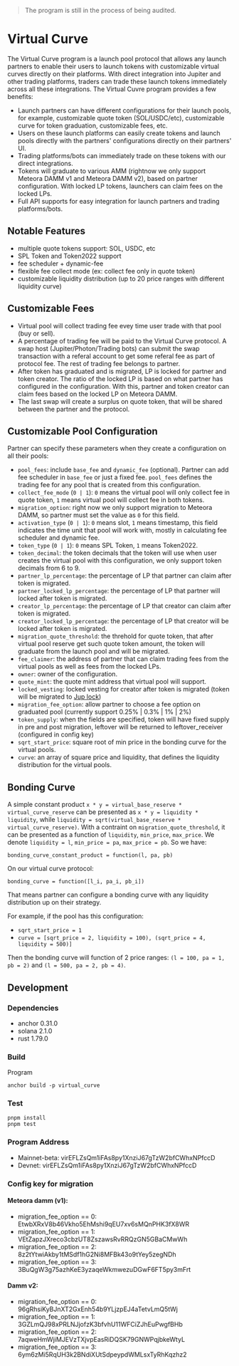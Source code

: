 > The program is still in the process of being audited.

# Virtual Curve

The Virtual Curve program is a launch pool protocol that allows any launch partners to enable their users to launch tokens with customizable virtual curves directly on their platforms. With direct integration into Jupiter and other trading platforms, traders can trade these launch tokens immediately across all these integrations. The Virtual Cuvre program provides a few benefits:

- Launch partners can have different configurations for their launch pools, for example, customizable quote token (SOL/USDC/etc), customizable curve for token graduation, customizable fees, etc.
- Users on these launch platforms can easily create tokens and launch pools directly with the partners' configurations directly on their partners' UI.
- Trading platforms/bots can immediately trade on these tokens with our direct integrations.
- Tokens will graduate to various AMM (rightnow we only support Meteora DAMM v1 and Meteora DAMM v2), based on partner configuration. With locked LP tokens, launchers can claim fees on the locked LPs.
- Full API supports for easy integration for launch partners and trading platforms/bots.

## Notable Features

- multiple quote tokens support: SOL, USDC, etc
- SPL Token and Token2022 support
- fee scheduler + dynamic-fee
- flexible fee collect mode (ex: collect fee only in quote token)
- customizable liquidity distribution (up to 20 price ranges with different liquidity curve)

## Customizable Fees

- Virtual pool will collect trading fee evey time user trade with that pool (buy or sell).
- A percentage of trading fee will be paid to the Virtual Curve protocol. A swap host (Jupiter/Photon/Trading bots) can submit the swap transaction with a referal account to get some referal fee as part of protocol fee. The rest of trading fee belongs to partner.
- After token has graduated and is migrated, LP is locked for partner and token creator. The ratio of the locked LP is based on what partner has configured in the configuration. With this, partner and token creator can claim fees based on the locked LP on Meteora DAMM.
- The last swap will create a surplus on quote token, that will be shared between the partner and the protocol.

## Customizable Pool Configuration

Partner can specify these parameters when they create a configuration on all their pools:

- `pool_fees`: include `base_fee` and `dynamic_fee` (optional). Partner can add fee scheduler in `base_fee` or just a fixed fee. `pool_fees` defines the trading fee for any pool that is created from this configuration.
- `collect_fee_mode` (`0 | 1`): `0` means the virtual pool will only collect fee in quote token, `1` means virtual pool will collect fee in both tokens.
- `migration_option`: right now we only support migration to Meteora DAMM, so partner must set the value as `0` for this field.
- `activation_type` (`0 | 1`): `0` means slot, `1` means timestamp, this field indicates the time unit that pool will work with, mostly in calculating fee scheduler and dynamic fee.
- `token_type` (`0 | 1`): `0` means SPL Token, `1` means Token2022.
- `token_decimal`: the token decimals that the token will use when user creates the virtual pool with this configuration, we only support token decimals from 6 to 9.
- `partner_lp_percentage`: the percentage of LP that partner can claim after token is migrated.
- `partner_locked_lp_percentage`: the percentage of LP that partner will locked after token is migrated.
- `creator_lp_percentage`: the percentage of LP that creator can claim after token is migrated.
- `creator_locked_lp_percentage`: the percentage of LP that creator will be locked after token is migrated.
- `migration_quote_threshold`: the threhold for quote token, that after virtual pool reserve get such quote token amount, the token will graduate from the launch pool and will be migrated.
- `fee_claimer`: the address of partner that can claim trading fees from the virtual pools as well as fees from the locked LPs.
- `owner`: owner of the configuration.
- `quote_mint`: the quote mint address that virtual pool will support.
- `locked_vesting`: locked vesting for creator after token is migrated (token will be migrated to [Jup lock](https://lock.jup.ag/))
- `migration_fee_option`: allow partner to choose a fee option on graduated pool (currently support 0.25% | 0.3% | 1% | 2%)
- `token_supply`: when the fields are specified, token will have fixed supply in pre and post migration, leftover will be returned to leftover_receiver (configured in config key)
- `sqrt_start_price`: square root of min price in the bonding curve for the virtual pools.
- `curve`: an array of square price and liquidity, that defines the liquidity distribution for the virtual pools.

## Bonding Curve

A simple constant product `x * y = virtual_base_reserve * virtual_curve_reserve` can be presented as `x * y = liquidity * liquidity`, while `liquidity = sqrt(virtual_base_reserve * virtual_curve_reserve)`. With a contraint on `migration_quote_threshold`, it can be presented as a function of `liquidity`, `min_price`, `max_price`. We denote `liquidity = l`, `min_price = pa`, `max_price = pb`. So we have:

`bonding_curve_constant_product = function(l, pa, pb)`

On our virtual curve protocol:

`bonding_curve = function([l_i, pa_i, pb_i])`

That means partner can configure a bonding curve with any liquidity distribution up on their strategy.

For example, if the pool has this configuration:

- `sqrt_start_price = 1`
- `curve = [sqrt_price = 2, liquidity = 100), (sqrt_price = 4, liquidity = 500)]`

Then the bonding curve will function of 2 price ranges: `(l = 100, pa = 1, pb = 2)` and `(l = 500, pa = 2, pb = 4)`.

## Development

### Dependencies

- anchor 0.31.0
- solana 2.1.0
- rust 1.79.0

### Build

Program

```
anchor build -p virtual_curve
```

### Test

```
pnpm install
pnpm test
```

### Program Address

- Mainnet-beta: virEFLZsQm1iFAs8py1XnziJ67gTzW2bfCWhxNPfccD
- Devnet: virEFLZsQm1iFAs8py1XnziJ67gTzW2bfCWhxNPfccD


### Config key for migration 

#### Meteora damm (v1):
- migration_fee_option == 0: EtwbXRxV8b46Vkho5EhMshi9qEU7xv6sMQnPHK3fX8WR
- migration_fee_option == 1: VEtZapzJXreco3cbzUT8ZszawsRvRRQzGN5GBaCMwWh
- migration_fee_option == 2: 8z2tYtwiAkby1tMSdf1hG2Ni8MFBk43o9tYey5zegNDh
- migration_fee_option == 3: 3BuQgW3g75azhKeE3yzaqeWkmwezuDGwF6FT5py3mFrt

#### Damm v2:
- migration_fee_option == 0: 96gRhsiKyBJnXT2GxEnh54b9YLjzpEJ4aTetvLmQ5tWj
- migration_fee_option == 1: 3GZLmQJ98xPRLNJjofzK3bfvhU11WFCiZJhEuPwgfBHb
- migration_fee_option == 2: 7aqweHmWjiMJEVzTXjvpEasRiDQSK79GNWPqjbkeWtyL
- migration_fee_option == 3: 6ym6zMi5RqUH3k2BNdiXUtSdpeypdWMLsxTyRhKqzhz2